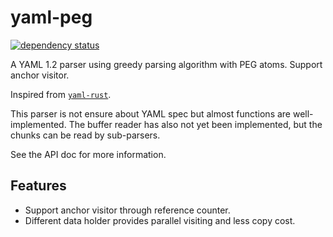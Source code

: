 # yaml-peg

[![dependency status](https://deps.rs/repo/github/KmolYuan/yaml-peg-rs/status.svg)](https://deps.rs/crate/yaml-peg/)

A YAML 1.2 parser using greedy parsing algorithm with PEG atoms. Support anchor visitor.

Inspired from [`yaml-rust`](https://github.com/chyh1990/yaml-rust).

This parser is not ensure about YAML spec but almost functions are well-implemented.
The buffer reader has also not yet been implemented, but the chunks can be read by sub-parsers.

See the API doc for more information.

## Features

+ Support anchor visitor through reference counter.
+ Different data holder provides parallel visiting and less copy cost.
